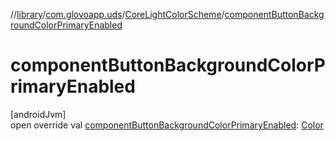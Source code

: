 //[library](../../../index.md)/[com.glovoapp.uds](../index.md)/[CoreLightColorScheme](index.md)/[componentButtonBackgroundColorPrimaryEnabled](component-button-background-color-primary-enabled.md)

# componentButtonBackgroundColorPrimaryEnabled

[androidJvm]\
open override val [componentButtonBackgroundColorPrimaryEnabled](component-button-background-color-primary-enabled.md): [Color](https://developer.android.com/reference/kotlin/androidx/compose/ui/graphics/Color.html)
